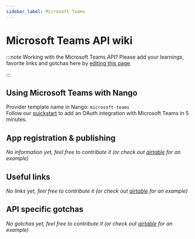 ```yaml
---
sidebar_label: Microsoft Teams
---
```


# Microsoft Teams API wiki

:::note Working with the Microsoft Teams API?
Please add your learnings, favorite links and gotchas here by [editing this page](https://github.com/nangohq/nango/tree/master/docs/docs/providers/microsoft-teams.md).

:::

## Using Microsoft Teams with Nango

Provider template name in Nango: `microsoft-teams`  
Follow our [quickstart](../quickstart.md) to add an OAuth integration with Microsoft Teams in 5 minutes.

## App registration & publishing

_No information yet, feel free to contribute it (or check out [airtable](airtable.md) for an example)_

## Useful links

_No links yet, feel free to contribute it (or check out [airtable](airtable.md) for an example)_

## API specific gotchas

_No gotchas yet, feel free to contribute it (or check out [airtable](airtable.md) for an example)_
